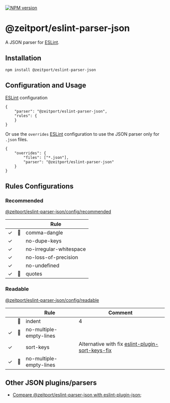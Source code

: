 [![NPM version](https://img.shields.io/npm/v/@zeitport/eslint-parser-json.svg)](https://img.shields.io/npm/v/@zeitport/eslint-parser-json)

# @zeitport/eslint-parser-json

A JSON parser for [ESLint].

## Installation

```
npm install @zeitport/eslint-parser-json
```

## Configuration and Usage

[ESLint] configuration
```
{
    "parser": "@zeitport/eslint-parser-json",
    "rules": {
    }
}
```

Or use the `overrides` [ESLint] configuration to use the JSON parser only for `.json` files.

```
{
    "overrides": {
        "files": ["*.json"],
        "parser": "@zeitport/eslint-parser-json"
    }
}
```

## Rules Configurations

### Recommended
[@zeitport/eslint-parser-json/config/recommended](./config/recommended.js)

|   |   | Rule                   |
|---|---|------------------------|
|✓|🔧| comma-dangle              |
|✓| | no-dupe-keys              |
|✓| | no-irregular-whitespace   |
|✓| | no-loss-of-precision      |
|✓| | no-undefined              |
|✓|🔧| quotes                   |

### Readable
[@zeitport/eslint-parser-json/config/readable](./config/readable.js)

|   |   | Rule                   | Comment |
|---|---|------------------------|---------------------|
| |🔧| indent | 4 |
|✓|🔧| no-multiple-empty-lines | |
|✓| | sort-keys |Alternative with fix [eslint-plugin-sort-keys-fix] |
|✓|🔧| no-multiple-empty-lines | |

## Other JSON plugins/parsers

- [Compare @zeitport/eslint-parser-json with eslint-plugin-json](docs/compare-eslint-plugin-json);

[ESLint]: https://eslint.org/
[custom parser]: https://eslint.org/docs/developer-guide/working-with-custom-parsers
[eslint-plugin-json]: https://github.com/azeemba/eslint-plugin-json
[eslint-plugin-jsonc]: https://github.com/ota-meshi/eslint-plugin-jsonc
[eslint-plugin-sort-keys-fix]: https://github.com/leo-buneev/eslint-plugin-sort-keys-fix
